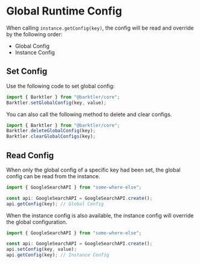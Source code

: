 # Global Runtime Config

When calling `instance.getConfig(key)`, the config will be read and override by the following order:

-   Global Config
-   Instance Config

## Set Config

Use the following code to set global config:

```ts
import { Barktler } from "@barktler/core";
Barktler.setGlobalConfig(key, value);
```

You can also call the following method to delete and clear configs.

```ts
import { Barktler } from "@barktler/core";
Barktler.deleteGlobalConfig(key);
Barktler.clearGlobalConfigs(key);
```

## Read Config

When only the global config of a specific key had been set, the global config can be read from the instance.

```ts
import { GoogleSearchAPI } from "some-where-else";

const api: GoogleSearchAPI = GoogleSearchAPI.create();
api.getConfig(key); // Global Config
```

When the instance config is also available, the instance config will override the global configuration.

```ts
import { GoogleSearchAPI } from "some-where-else";

const api: GoogleSearchAPI = GoogleSearchAPI.create();
api.setConfig(key, value);
api.getConfig(key); // Instance Config
```
